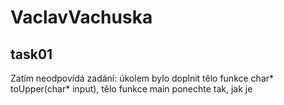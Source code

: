 # VaclavVachuska

## task01

Zatím neodpovídá zadání: úkolem bylo doplnit tělo funkce char* toUpper(char* input), tělo funkce main ponechte tak, jak je